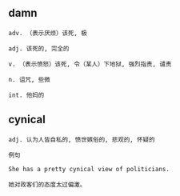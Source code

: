 ## damn
```
adv. （表示厌烦）该死, 极

adj. 该死的, 完全的

v. （表示愤怒）该死, 令（某人）下地狱, 强烈指责, 谴责

n. 诅咒, 些微

int. 他妈的
```
## cynical
```
adj. 认为人皆自私的, 愤世嫉俗的, 悲观的, 怀疑的

例句

She has a pretty cynical view of politicians.

她对政客们的态度太过偏激。
```